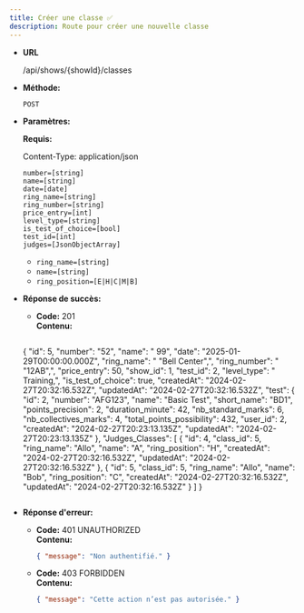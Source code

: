 ```yaml
---
title: Créer une classe ✅
description: Route pour créer une nouvelle classe
---
```


* **URL**

  /api/shows/{showId}/classes

* **Méthode:**
  
  `POST`

* **Paramètres:**

  **Requis:**

    Content-Type: application/json
 
    `number=[string]`<br>
    `name=[string]`<br>
    `date=[date]`<br>
    `ring_name=[string]`<br>
    `ring_number=[string]`<br> 
    `price_entry=[int]`<br>
    `level_type=[string]`<br>
    `is_test_of_choice=[bool]`<br>
    `test_id=[int]`<br>
    `judges=[JsonObjectArray]`<br>
  - `ring_name=[string]`
  - `name=[string]`
  - `ring_position=[E|H|C|M|B]`
   
* **Réponse de succès:**
  
  * **Code:** 201 <br />
    **Contenu:** 
    ```json
   {
      "id": 5,
      "number": "52",
      "name": " 99",
      "date": "2025-01-29T00:00:00.000Z",
      "ring_name": " \"Bell Center\",",
      "ring_number": " \"12AB\",",
      "price_entry": 50,
      "show_id": 1,
      "test_id": 2,
      "level_type": " Training,",
      "is_test_of_choice": true,
      "createdAt": "2024-02-27T20:32:16.532Z",
      "updatedAt": "2024-02-27T20:32:16.532Z",
      "test": {
          "id": 2,
          "number": "AFG123",
          "name": "Basic Test",
          "short_name": "BD1",
          "points_precision": 2,
          "duration_minute": 42,
          "nb_standard_marks": 6,
          "nb_collectives_marks": 4,
          "total_points_possibility": 432,
          "user_id": 2,
          "createdAt": "2024-02-27T20:23:13.135Z",
          "updatedAt": "2024-02-27T20:23:13.135Z"
      },
      "Judges_Classes": [
          {
              "id": 4,
              "class_id": 5,
              "ring_name": "Allo",
              "name": "A",
              "ring_position": "H",
              "createdAt": "2024-02-27T20:32:16.532Z",
              "updatedAt": "2024-02-27T20:32:16.532Z"
          },
          {
              "id": 5,
              "class_id": 5,
              "ring_name": "Allo",
              "name": "Bob",
              "ring_position": "C",
              "createdAt": "2024-02-27T20:32:16.532Z",
              "updatedAt": "2024-02-27T20:32:16.532Z"
          }
      ]
  }  
    ```

* **Réponse d'erreur:**

  * **Code:** 401 UNAUTHORIZED <br />
    **Contenu:** 
    ```json
    { "message": "Non authentifié." }
    ```

  * **Code:** 403 FORBIDDEN <br />
    **Contenu:** 
    ```json
    { "message": "Cette action n’est pas autorisée." }
    ```
